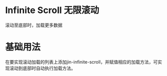 # Infinite Scroll 无限滚动


滚动至底部时，加载更多数据


# 基础用法

在要实现滚动加载的列表上添加jin-infinite-scroll，并赋值相应的加载方法，可实现滚动到底部时自动执行加载方法。

<demo src="./demos/basic.vue"></demo>